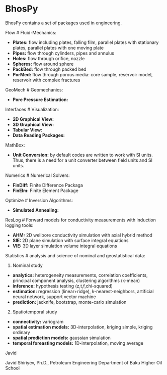 # BhosPy

BhosPy contains a set of packages used in engineering.

Flow \# Fluid-Mechanics:

- **Plates:** flow including plates, falling film, parallel plates with stationary plates, parallel plates with one moving plate
- **Pipes:** flow through cylinders, pipes and annulus
- **Holes:** flow through orifice, nozzle
- **Spheres:** flow around sphere
- **PackBed:** flow through packed bed
- **PorMed:** flow through porous media: core sample, reservoir model, reservoir with complex fractures

GeoMech \# Geomechanics:

- **Pore Pressure Estimation:**

Interfaces \# Visualization:

- **2D Graphical View:**
- **3D Graphical View:**
- **Tabular View:**
- **Data Reading Packages:**

MathBox:

- **Unit Conversion:** by default codes are written to work with SI units. Thus, there is a need for a unit converter between field units and SI units.

Numerics \# Numerical Solvers:

- **FinDiff:** Finite Difference Packaga
- **FinElm:** Finite Element Package

Optimize \# Inversion Algorithms:

- **Simulated Annealing:**

ResLog \# Forward models for conductivity measurements with induction logging tools:

- **AHM:** 2D wellbore conductivity simulation with axial hybrid method
- **SIE:** 2D plane simulation with surface integral equations
- **VIE:** 3D layer simulation volume integral equations

Statistics \# analysis and science of nominal and geostatistical data:

1) Nominal study
- **analytics:** heterogeneity measurements, correlation coefficients, principal component analysis, clustering algorithms (k-mean)
- **inference:** hypothesis testing (z,t,f,chi-squared)
- **estimation:** regression (linear+ridge), k-nearest-neighbors, artificial neural network, support vector machine
- **prediction:** jacknife, bootstrap, monte-carlo simulation

2) Spatiotemporal study
- **connectivity:** variogram
- **spatial estimation models:** 3D-interpolation, kriging simple, kriging ordinary
- **spatial prediction models:** gaussian simulation
- **temporal foreasting models:** 1D-interpolation, moving average

Javid

Javid Shiriyev, Ph.D., Petroleum Engineering Department of Baku Higher Oil School
